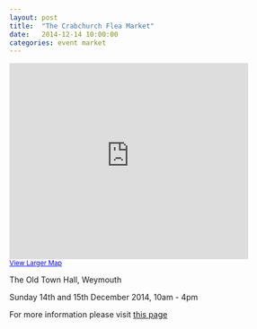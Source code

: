 ```yaml
---
layout: post
title:  "The Crabchurch Flea Market"
date:   2014-12-14 10:00:00
categories: event market 
---
```


<iframe width="425" height="350" frameborder="0" scrolling="no" marginheight="0" marginwidth="0" src="https://maps.google.co.uk/maps?ie=UTF8&amp;q=Weymouth+Old+Town+Hall&amp;fb=1&amp;gl=uk&amp;hq=The+Old+Town+Hall,+Weymouth&amp;cid=6219741892003310340&amp;t=m&amp;iwloc=A&amp;ll=50.606471,-2.458891&amp;spn=0.006295,0.006295&amp;output=embed"></iframe><br /><small><a href="https://maps.google.co.uk/maps?ie=UTF8&amp;q=Weymouth+Old+Town+Hall&amp;fb=1&amp;gl=uk&amp;hq=The+Old+Town+Hall,+Weymouth&amp;cid=6219741892003310340&amp;t=m&amp;iwloc=A&amp;ll=50.606471,-2.458891&amp;spn=0.006295,0.006295&amp;source=embed" style="color:#0000FF;text-align:left">View Larger Map</a></small>

The Old Town Hall, Weymouth 

Sunday 14th and 15th December 2014, 10am - 4pm

For more information please visit [this page][event_on_fb]

[event_on_fb]:https://www.facebook.com/groups/563407467067696/
